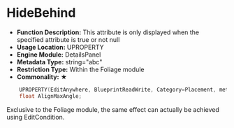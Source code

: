 # HideBehind

- **Function Description:** This attribute is only displayed when the specified attribute is true or not null
- **Usage Location:** UPROPERTY
- **Engine Module:** DetailsPanel
- **Metadata Type:** string="abc"
- **Restriction Type:** Within the Foliage module
- **Commonality:** ★

```cpp
	UPROPERTY(EditAnywhere, BlueprintReadWrite, Category=Placement, meta=(UIMin = 0, ClampMin = 0, UIMax = 359, ClampMax = 359, HideBehind="AlignToNormal"))
	float AlignMaxAngle;
```

Exclusive to the Foliage module, the same effect can actually be achieved using EditCondition.
